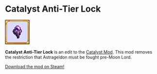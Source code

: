 ﻿# Catalyst Anti-Tier Lock

![Catalyst Anti-Tier Lock mod icon](icon.png)

**Catalyst Anti-Tier Lock** is an edit to the [Catalyst Mod](https://steamcommunity.com/sharedfiles/filedetails/?id=2838015851). This mod removes the restriction that Astrageldon must be fought pre-Moon Lord.

[Download the mod on Steam!]([https://steamcommunity.com/sharedfiles/filedetails/?id=](https://steamcommunity.com/sharedfiles/filedetails/?id=2976739190))
